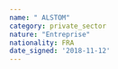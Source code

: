```yaml
---
name: " ALSTOM"
category: private_sector
nature: "Entreprise"
nationality: FRA
date_signed: '2018-11-12'
---
```

    